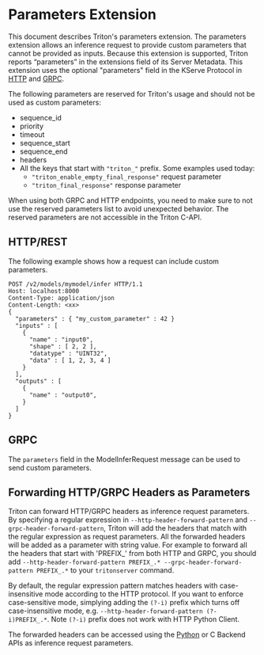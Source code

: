 <!--
# Copyright (c) 2023-2024, NVIDIA CORPORATION & AFFILIATES. All rights reserved.
#
# Redistribution and use in source and binary forms, with or without
# modification, are permitted provided that the following conditions
# are met:
#  * Redistributions of source code must retain the above copyright
#    notice, this list of conditions and the following disclaimer.
#  * Redistributions in binary form must reproduce the above copyright
#    notice, this list of conditions and the following disclaimer in the
#    documentation and/or other materials provided with the distribution.
#  * Neither the name of NVIDIA CORPORATION nor the names of its
#    contributors may be used to endorse or promote products derived
#    from this software without specific prior written permission.
#
# THIS SOFTWARE IS PROVIDED BY THE COPYRIGHT HOLDERS ``AS IS'' AND ANY
# EXPRESS OR IMPLIED WARRANTIES, INCLUDING, BUT NOT LIMITED TO, THE
# IMPLIED WARRANTIES OF MERCHANTABILITY AND FITNESS FOR A PARTICULAR
# PURPOSE ARE DISCLAIMED.  IN NO EVENT SHALL THE COPYRIGHT OWNER OR
# CONTRIBUTORS BE LIABLE FOR ANY DIRECT, INDIRECT, INCIDENTAL, SPECIAL,
# EXEMPLARY, OR CONSEQUENTIAL DAMAGES (INCLUDING, BUT NOT LIMITED TO,
# PROCUREMENT OF SUBSTITUTE GOODS OR SERVICES; LOSS OF USE, DATA, OR
# PROFITS; OR BUSINESS INTERRUPTION) HOWEVER CAUSED AND ON ANY THEORY
# OF LIABILITY, WHETHER IN CONTRACT, STRICT LIABILITY, OR TORT
# (INCLUDING NEGLIGENCE OR OTHERWISE) ARISING IN ANY WAY OUT OF THE USE
# OF THIS SOFTWARE, EVEN IF ADVISED OF THE POSSIBILITY OF SUCH DAMAGE.
-->

# Parameters Extension

This document describes Triton's parameters extension. The
parameters extension allows an inference request to provide
custom parameters that cannot be provided as inputs. Because this extension is
supported, Triton reports “parameters” in the extensions field of its
Server Metadata. This extension uses the optional "parameters"
field in the KServe Protocol in
[HTTP](https://kserve.github.io/website/0.10/modelserving/data_plane/v2_protocol/#inference-request-json-object)
and
[GRPC](https://kserve.github.io/website/0.10/modelserving/data_plane/v2_protocol/#parameters).

The following parameters are reserved for Triton's usage and should not be
used as custom parameters:

- sequence_id
- priority
- timeout
- sequence_start
- sequence_end
- headers
- All the keys that start with `"triton_"` prefix. Some examples used today:
  - `"triton_enable_empty_final_response"` request parameter
  - `"triton_final_response"` response parameter

When using both GRPC and HTTP endpoints, you need to make sure to not use
the reserved parameters list to avoid unexpected behavior. The reserved
parameters are not accessible in the Triton C-API.

## HTTP/REST

The following example shows how a request can include custom parameters.

```
POST /v2/models/mymodel/infer HTTP/1.1
Host: localhost:8000
Content-Type: application/json
Content-Length: <xx>
{
  "parameters" : { "my_custom_parameter" : 42 }
  "inputs" : [
    {
      "name" : "input0",
      "shape" : [ 2, 2 ],
      "datatype" : "UINT32",
      "data" : [ 1, 2, 3, 4 ]
    }
  ],
  "outputs" : [
    {
      "name" : "output0",
    }
  ]
}
```

## GRPC

The `parameters` field in the
ModelInferRequest message can be used to send custom parameters.

## Forwarding HTTP/GRPC Headers as Parameters

Triton can forward HTTP/GRPC headers as inference request parameters. By
specifying a regular expression in `--http-header-forward-pattern` and
`--grpc-header-forward-pattern`,
Triton will add the headers that match with the regular expression as request
parameters. All the forwarded headers will be added as a parameter with string
value. For example to forward all the headers that start with 'PREFIX_' from
both HTTP and GRPC, you should add `--http-header-forward-pattern PREFIX_.*
--grpc-header-forward-pattern PREFIX_.*` to your `tritonserver` command.

By default, the regular expression pattern matches headers with case-insensitive
mode according to the HTTP protocol. If you want to enforce case-sensitive mode,
simplying adding the `(?-i)` prefix which turns off case-insensitive mode, e.g.
`--http-header-forward-pattern (?-i)PREFIX_.*`. Note `(?-i)` prefix does not work
with HTTP Python Client.

The forwarded headers can be accessed using the
[Python](https://github.com/triton-inference-server/python_backend#inference-request-parameters)
or C Backend APIs as inference request parameters.

